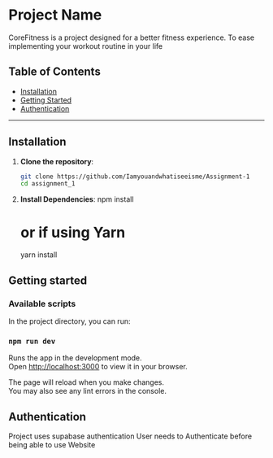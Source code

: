 

# Project Name

CoreFitness is a project designed for a better fitness experience. To ease implementing your workout routine in your life

## Table of Contents

- [Installation](#installation)
- [Getting Started](#getting-started)
- [Authentication](#authentication)

---

## Installation

1. **Clone the repository**:
   ```bash
   git clone https://github.com/Iamyouandwhatiseeisme/Assignment-1
   cd assignment_1
   ```
2. **Install Dependencies**:
   npm install
   # or if using Yarn
   yarn install

## Getting started

### Available scripts

In the project directory, you can run:

### `npm run dev`

Runs the app in the development mode.\
Open [http://localhost:3000](http://localhost:3000) to view it in your browser.

The page will reload when you make changes.\
You may also see any lint errors in the console.

## Authentication

Project uses supabase authentication
User needs to Authenticate before being able to use Website

